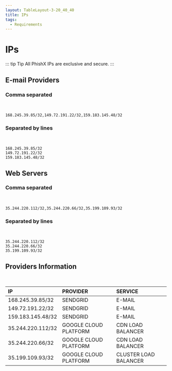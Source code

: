 ```yaml
---
layout: TableLayout-3-20_40_40
title: IPs
tags:
  - Requirements
---
```

# IPs

::: tip Tip
All PhishX IPs are exclusive and secure.
:::

## E-mail Providers

### Comma separated
<br>

```
168.245.39.85/32,149.72.191.22/32,159.183.145.48/32
```

### Separated by lines
<br>

```
168.245.39.85/32
149.72.191.22/32
159.183.145.48/32
```

## Web Servers

### Comma separated
<br>

```
35.244.220.112/32,35.244.220.66/32,35.199.109.93/32
```

### Separated by lines
<br>

```
35.244.220.112/32
35.244.220.66/32
35.199.109.93/32
```

## Providers Information
<br>

| IP | PROVIDER | SERVICE |
| :--- | :--- | :--- |
| 168.245.39.85/32 | SENDGRID | E-MAIL |
| 149.72.191.22/32 | SENDGRID | E-MAIL |
| 159.183.145.48/32 | SENDGRID | E-MAIL |
| 35.244.220.112/32 | GOOGLE CLOUD PLATFORM | CDN LOAD BALANCER |
| 35.244.220.66/32 | GOOGLE CLOUD PLATFORM | CDN LOAD BALANCER |
| 35.199.109.93/32 | GOOGLE CLOUD PLATFORM | CLUSTER LOAD BALANCER |
